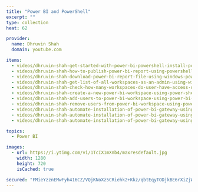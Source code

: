 ```yaml
---
title: "Power BI and PowerShell"
excerpt: ""
type: collection
heat: 62

provider:
  name: Dhruvin Shah
  domain: youtube.com

items:
  - videos/dhruvin-shah-get-started-with-power-bi-powershell-install-powershell-cmdlets-for-power-bi
  - videos/dhruvin-shah-how-to-publish-power-bi-report-using-powershell-cmdlet-publish-power-bi-report-using-powershell
  - videos/dhruvin-shah-download-power-bi-report-file-using-windows-powershell-powershell-to-export-power-bi-report-file
  - videos/dhruvin-shah-get-list-of-all-workspaces-as-an-admin-using-windows-powershell-powershell-and-power-bi
  - videos/dhruvin-shah-check-how-many-workspaces-do-user-have-access-using-windows-powershell-power-bi-using-powershell
  - videos/dhruvin-shah-create-a-new-power-bi-workspace-using-power-shell-power-bi-with-powershell
  - videos/dhruvin-shah-add-users-to-power-bi-workspace-using-power-bi-powershell-power-bi-and-powershell
  - videos/dhruvin-shah-remove-users-from-power-bi-workspace-using-power-bi-powershell-power-bi-and-powershell
  - videos/dhruvin-shah-automate-installation-of-power-bi-gateway-using-powershell
  - videos/dhruvin-shah-automate-installation-of-power-bi-gateway-using-powershell
  - videos/dhruvin-shah-automate-installation-of-power-bi-gateway-using-powershell

topics:
  - Power BI

images:
  - url: https://i.ytimg.com/vi/1TcIX1mXnb4/maxresdefault.jpg
    width: 1280
    height: 720
    isCached: true

secured: "FMieYzznEMwFyh416CZ/VQjKNoXz5CRiehk2+Kkz/qbtEqyTODjkBE6rXiZjW6x+I3Pix6KHlm5jzBNlIBNgV7DWLm3rFzahnnLFcng7sxZOzS7gsZ/9UBAXRtveZpgIj1AkzarOET5mIzp+1WYAfRkhGhXt5BX4vm2QMADkAWvlExeQ8fcgbc6pV2V1EtA8+QVBv6bfwJj4jkZIkZxobRzfl3Crk2TwjHFuuHhF1+Y8wOgWSS/UXY/UXklosKYwuCESz16uXGO6ztSt9q0ET7nFdCKM4Ay0GYxjezTdMfQ+J7544LGtb8HMSkCLbLS82xiU0WuCvH5QGeznqcidUDUcroVT2/CzWFqSP+Z7C3k=;14121FnRrSUP/h6oQMyR8w=="
---
```


